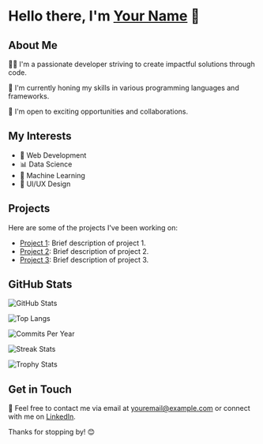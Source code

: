 # Hello there, I'm [Your Name](https://github.com/yourusername) 👋

## About Me

👨‍💻 I'm a passionate developer striving to create impactful solutions through code.

🌱 I'm currently honing my skills in various programming languages and frameworks.

💼 I'm open to exciting opportunities and collaborations.

## My Interests

- 🚀 Web Development
- 📊 Data Science
- 🤖 Machine Learning
- 🎨 UI/UX Design

## Projects

Here are some of the projects I've been working on:

- [Project 1](link_to_repository): Brief description of project 1.
- [Project 2](link_to_repository): Brief description of project 2.
- [Project 3](link_to_repository): Brief description of project 3.

## GitHub Stats

![GitHub Stats](https://github-readme-stats.vercel.app/api?username=yourusername&show_icons=true&theme=radical&count_private=true&include_all_commits=true)

![Top Langs](https://github-readme-stats.vercel.app/api/top-langs/?username=yourusername&layout=compact&theme=radical)

![Commits Per Year](https://github-readme-stats.vercel.app/api?username=yourusername&show_icons=true&theme=radical&count_private=true&include_all_commits=true&custom_title=Commits%20Per%20Year)

![Streak Stats](https://github-readme-streak-stats.herokuapp.com/?user=yourusername&theme=radical)

![Trophy Stats](https://github-profile-trophy.vercel.app/?username=yourusername&theme=radical)

## Get in Touch

📧 Feel free to contact me via email at [youremail@example.com](mailto:youremail@example.com) or connect with me on [LinkedIn](https://www.linkedin.com/in/yourusername/).

Thanks for stopping by! 😊
